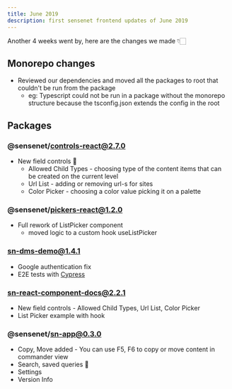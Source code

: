 ```yaml
---
title: June 2019
description: first sensenet frontend updates of June 2019
---
```


Another 4 weeks went by, here are the changes we made 👇🏻

## Monorepo changes
- Reviewed our dependencies and moved all the packages to root that couldn't be run from the package
  - eg: Typescript could not be run in a package without the monorepo structure because the tsconfig.json extends the config in the root

  
## Packages

### @sensenet/controls-react@2.7.0
- New field controls 🌟
  - Allowed Child Types - choosing type of the content items that can be created on the current level
  - Url List - adding or removing url-s for sites
  - Color Picker - choosing a color value picking it on a palette

### @sensenet/pickers-react@1.2.0
- Full rework of ListPicker component
  - moved logic to a custom hook useListPicker

### sn-dms-demo@1.4.1

- Google authentication fix
- E2E tests with [Cypress](https://www.cypress.io/)

### sn-react-component-docs@2.2.1

- New field controls - Allowed Child Types, Url List, Color Picker
- List Picker example with hook

### @sensenet/sn-app@0.3.0

- Copy, Move added - You can use F5, F6 to copy or move content in commander view
- Search, saved queries 🔎
- Settings
- Version Info
